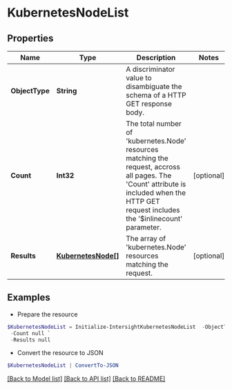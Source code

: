 # KubernetesNodeList
## Properties

Name | Type | Description | Notes
------------ | ------------- | ------------- | -------------
**ObjectType** | **String** | A discriminator value to disambiguate the schema of a HTTP GET response body. | 
**Count** | **Int32** | The total number of &#39;kubernetes.Node&#39; resources matching the request, accross all pages. The &#39;Count&#39; attribute is included when the HTTP GET request includes the &#39;$inlinecount&#39; parameter. | [optional] 
**Results** | [**KubernetesNode[]**](KubernetesNode.md) | The array of &#39;kubernetes.Node&#39; resources matching the request. | [optional] 

## Examples

- Prepare the resource
```powershell
$KubernetesNodeList = Initialize-IntersightKubernetesNodeList  -ObjectType null `
 -Count null `
 -Results null
```

- Convert the resource to JSON
```powershell
$KubernetesNodeList | ConvertTo-JSON
```

[[Back to Model list]](../README.md#documentation-for-models) [[Back to API list]](../README.md#documentation-for-api-endpoints) [[Back to README]](../README.md)

